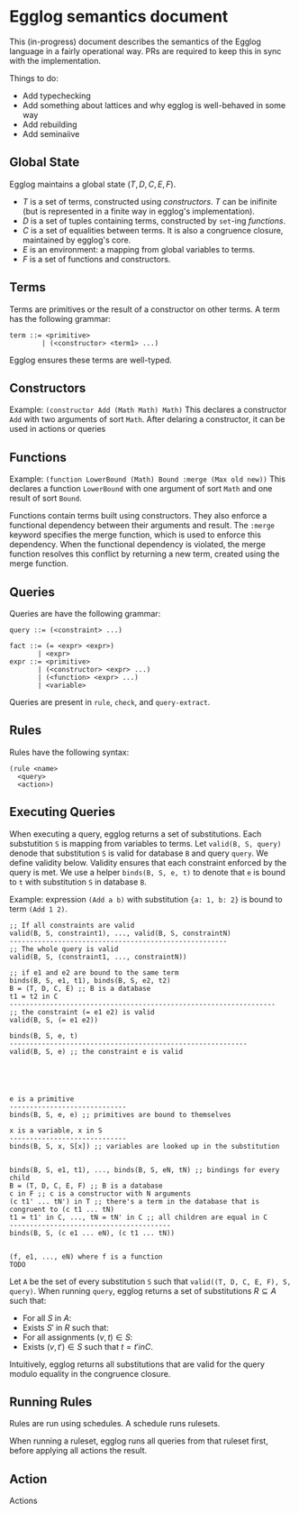 # Egglog semantics document

This (in-progress) document describes the semantics of the Egglog language in a fairly  operational way.
PRs are required to keep this in sync with the implementation.

Things to do:
- Add typechecking
- Add something about lattices and why egglog is well-behaved in some way
- Add rebuilding
- Add seminaiive

## Global State

Egglog maintains a global state $(T, D, C, E, F)$.
- $T$ is a set of terms, constructed using *constructors*. $T$ can be inifinite (but is represented in a finite way in egglog's implementation).
- $D$ is a set of tuples containing terms, constructed by `set`-ing *functions*.
- $C$ is a set of equalities between terms. It is also a congruence closure, maintained by egglog's core.
- $E$ is an environment: a mapping from global variables to terms.
- $F$ is a set of functions and constructors.

## Terms

Terms are primitives or the result of a constructor on other terms.
A term has the following grammar:
```
term ::= <primitive>
        | (<constructor> <term1> ...)
```

Egglog ensures these terms are well-typed.

## Constructors

Example:
`(constructor Add (Math Math) Math)`
This declares a constructor `Add` with two arguments of sort `Math`.
After delaring a constructor, it can be used in actions or queries

## Functions

Example:
`(function LowerBound (Math) Bound :merge (Max old new))`
This declares a function `LowerBound` with one argument of sort `Math`
and one result of sort `Bound`.

Functions contain terms built using constructors.
They also enforce a functional dependency between their arguments and result.
The `:merge` keyword specifies the merge function, which is used to enforce this dependency.
When the functional dependency is violated, the merge function resolves this conflict by returning a new term, created using the merge function.

## Queries

Queries are have the following grammar:
```
query ::= (<constraint> ...)

fact ::= (= <expr> <expr>)
       | <expr>
expr ::= <primitive>
       | (<constructor> <expr> ...)
       | (<function> <expr> ...)
       | <variable>
```

Queries are present in `rule`, `check`, and `query-extract`.

## Rules

Rules have the following syntax:
```
(rule <name>
  <query>
  <action>)
```

## Executing Queries

When executing a query, egglog returns a set of substitutions.
Each substutition `S` is mapping from variables to terms.
Let `valid(B, S, query)` denode that substitution `S` is valid for database `B` and query `query`.
We define validity below.
Validity ensures that each constraint enforced by the query is met.
We use a helper `binds(B, S, e, t)` to denote that `e` is bound to `t` with substitution `S` in database `B`.

Example: expression `(Add a b)` with substitution `{a: 1, b: 2}` is bound to term `(Add 1 2)`.


```
;; If all constraints are valid
valid(B, S, constraint1), ..., valid(B, S, constraintN) 
------------------------------------------------------ 
;; The whole query is valid
valid(B, S, (constraint1, ..., constraintN))

;; if e1 and e2 are bound to the same term
binds(B, S, e1, t1), binds(B, S, e2, t2)
B = (T, D, C, E) ;; B is a database
t1 = t2 in C
------------------------------------------------------------------
;; the constraint (= e1 e2) is valid
valid(B, S, (= e1 e2))

binds(B, S, e, t)
-----------------------------------------------------------
valid(B, S, e) ;; the constraint e is valid





e is a primitive
-----------------------------
binds(B, S, e, e) ;; primitives are bound to themselves

x is a variable, x in S
-----------------------------
binds(B, S, x, S[x]) ;; variables are looked up in the substitution


binds(B, S, e1, t1), ..., binds(B, S, eN, tN) ;; bindings for every child
B = (T, D, C, E, F) ;; B is a database
c in F ;; c is a constructor with N arguments
(c t1' ... tN') in T ;; there's a term in the database that is congruent to (c t1 ... tN)
t1 = t1' in C, ..., tN = tN' in C ;; all children are equal in C
----------------------------------------
binds(B, S, (c e1 ... eN), (c t1 ... tN))


(f, e1, ..., eN) where f is a function
TODO
```

Let `A` be the set of every substitution `S` such that `valid((T, D, C, E, F), S, query)`.
When running `query`, egglog returns a set of substitutions $R \subseteq A$ such that:
- For all $S$ in $A$:
- Exists $S'$ in $R$ such that:
- For all assignments $(v, t) \in S$:
- Exists $(v, t') \in S$ such that $t = t' in C$.

Intuitively, egglog returns all substitutions that are valid for the query
modulo equality in the congruence closure.

## Running Rules

Rules are run using schedules.
A schedule runs rulesets.

When running a ruleset, egglog runs all queries from that ruleset first, before applying all actions the result.


## Action

Actions 






